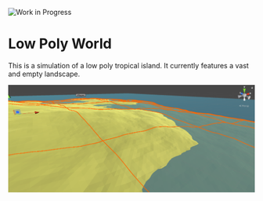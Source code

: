 ![Work in Progress](https://img.shields.io/badge/work-inprogress-red.svg?style=flat-square)

# Low Poly World
This is a simulation of a low poly tropical island.
It currently features a vast and empty landscape.

![Terrain_01](Images/Terrain_01.png)